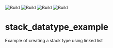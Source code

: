![Build](https://github.com/actions/checkout/workflows/C%2FC%2B%2B%20CI/badge.svg?branch=master)
![Build](https://github.com/probuilderz/stack_datatype_example/badge.svg?branch=bafino-patch-2)
![Build](https://github.com/probuilderz/stack_datatype_example/blob/.github/workflows/ccpp.yml/badge.svg?branch=bafino-patch-2)
![Build](https://github.com/probuilderz/stack_datatype_example/tree/master/.github/workflows/ccpp.yml/badge.svg?branch=master)

# stack_datatype_example
Example of creating a stack type using linked list
